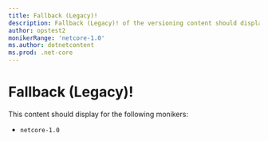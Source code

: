 ```yaml
---
title: Fallback (Legacy)!
description: Fallback (Legacy)! of the versioning content should display for the following moniker Range as 'netcore-1.0'
author: opstest2
monikerRange: 'netcore-1.0'
ms.author: dotnetcontent
ms.prod: .net-core
---
```


# Fallback (Legacy)!

This content should display for the following monikers:

* `netcore-1.0`